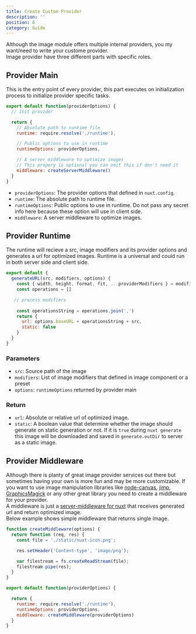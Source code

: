 ```yaml
---
title: Create Custom Provider
description: ''
position: 6
category: Guide
---
```


Although the image module offers multiple internal providers, you my want/need to write your custome provider.  
Image provider have three different parts with specific roles.

## Provider Main
This is the entry point of every provider, this part executes on initialization process to initialize provider specific tasks.

```js
export default function(providerOptions) {
  // Init provider

  return {
    // Absolute path to runtime file
    runtime: require.resolve('./runtime'),

    // Public options to use in runtime
    runtimeOptions: providerOptions,

    // A server middleware to optimize images
    // This propery is optional you can omit this if don't need it
    middleware: createServerMiddleware()
  }
}
```

- `providerOptions`: The provider options that defined in `nuxt.config`.
- `runtime`: The absolute path to runtime file.
- `runtimeOptions`: Public options to use in runtime. Do not pass any secret info here because these option will use in client side.
- `middleware`: A server middleware to optimize images.


## Provider Runtime

The runtime will recieve a src, image modifiers and its provider options and generates a url for optimized images. Runtime is a universal and could run in both server side and client side.

```js
export default {
  generateURL(src, modifiers, options) {
    const { width, height, format, fit, ...providerModifiers } = modifiers;
    const operations = []

   // process modifiers
    
    const operationsString = operations.join(',')
    return {
      url: options.baseURL + operationsString + src,
      static: false
    }
  }
}
```
### Parameters
- `src`: Source path of the image
- `modifiers`: List of image modifiers that defined in image component or a preset
- `options`: `runtimeOptions` returned by provider main
### Return
- `url`: Absolute or relative url of optimized image.
- `static`: A boolean value that determine whether the image should generate on static generation or not. If it is `true` during `nuxt generate` this image will be downloaded and saved in `generate.outDir` to server as a static image.


## Provider Middleware

Although there is planty of great image provider services out there but sometimes having your own is more fun and may be more customizable. If you want to use image manipulation libraries like [node-canvas](https://github.com/Automattic/node-canvas), [jimp](https://github.com/oliver-moran/jimp), [GraphicsMagick](https://github.com/aheckmann/gm) or any other great library you need to create a middleware for your provider.  
A middleware is just a [server-middleware for nuxt](https://nuxtjs.org/api/configuration-servermiddleware#custom-server-middleware) that receives generated url and return optimized image.  
Below example shows simple middleware that returns single image.

```js
function createMiddleware(options) {
  return function (req, res) {
    const file = './static/nuxt-icon.png';

    res.setHeader('Content-type', 'image/png');

    var filestream = fs.createReadStream(file);
    filestream.pipe(res);
  }
}

export default function(providerOptions) {

  return {
    runtime: require.resolve('./runtime'),
    runtimeOptions: providerOptions,
    middleware: createMiddleware(providerOptions)
  }
}
```
